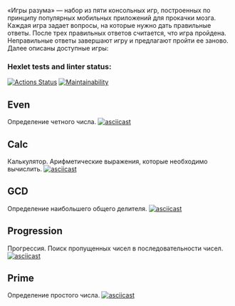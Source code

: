 «Игры разума» — набор из пяти консольных игр, построенных по принципу популярных мобильных приложений для прокачки мозга. Каждая игра задает вопросы, на которые нужно дать правильные ответы. После трех правильных ответов считается, что игра пройдена. Неправильные ответы завершают игру и предлагают пройти ее заново. Далее описаны доступные игры:
### Hexlet tests and linter status:
[![Actions Status](https://github.com/Ahiru77/java-project-61/actions/workflows/hexlet-check.yml/badge.svg)](https://github.com/Ahiru77/java-project-61/actions) [![Maintainability](https://api.codeclimate.com/v1/badges/9628f27bc59465288f25/maintainability)](https://codeclimate.com/github/Ahiru77/java-project-61/maintainability)
## Even
Определение четного числа.
[![asciicast](https://asciinema.org/a/EIwzoMGPxljNkxsXzIbvy2Gx2.svg)](https://asciinema.org/a/EIwzoMGPxljNkxsXzIbvy2Gx2)
## Calc
Калькулятор. Арифметические выражения, которые необходимо вычислить.
[![asciicast](https://asciinema.org/a/ufzWb4pSVwGKlVWkOdRXZ7NnN.svg)](https://asciinema.org/a/ufzWb4pSVwGKlVWkOdRXZ7NnN)
## GCD
Определение наибольшего общего делителя.
[![asciicast](https://asciinema.org/a/29ySk6dPNv5xjGLJk6R2S6lCR.svg)](https://asciinema.org/a/29ySk6dPNv5xjGLJk6R2S6lCR)
## Progression
Прогрессия. Поиск пропущенных чисел в последовательности чисел.
[![asciicast](https://asciinema.org/a/qQalpZGp1le1uE4iB7W2TI5Oa.svg)](https://asciinema.org/a/qQalpZGp1le1uE4iB7W2TI5Oa)
## Prime
Определение простого числа.
[![asciicast](https://asciinema.org/a/V94d6P9AGfOweC30MxH0OHizz.svg)](https://asciinema.org/a/V94d6P9AGfOweC30MxH0OHizz)
